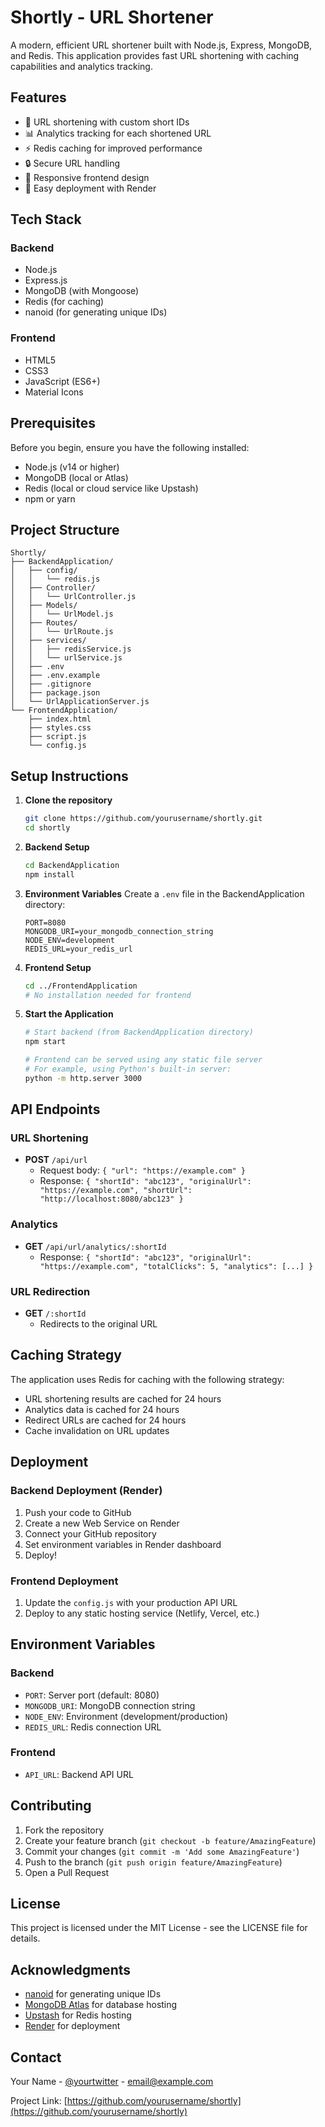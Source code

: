 # Shortly - URL Shortener

A modern, efficient URL shortener built with Node.js, Express, MongoDB, and Redis. This application provides fast URL shortening with caching capabilities and analytics tracking.

## Features

- 🔗 URL shortening with custom short IDs
- 📊 Analytics tracking for each shortened URL
- ⚡ Redis caching for improved performance
- 🔒 Secure URL handling
- 📱 Responsive frontend design
- 🚀 Easy deployment with Render

## Tech Stack

### Backend

- Node.js
- Express.js
- MongoDB (with Mongoose)
- Redis (for caching)
- nanoid (for generating unique IDs)

### Frontend

- HTML5
- CSS3
- JavaScript (ES6+)
- Material Icons

## Prerequisites

Before you begin, ensure you have the following installed:

- Node.js (v14 or higher)
- MongoDB (local or Atlas)
- Redis (local or cloud service like Upstash)
- npm or yarn

## Project Structure

```
Shortly/
├── BackendApplication/
│   ├── config/
│   │   └── redis.js
│   ├── Controller/
│   │   └── UrlController.js
│   ├── Models/
│   │   └── UrlModel.js
│   ├── Routes/
│   │   └── UrlRoute.js
│   ├── services/
│   │   ├── redisService.js
│   │   └── urlService.js
│   ├── .env
│   ├── .env.example
│   ├── .gitignore
│   ├── package.json
│   └── UrlApplicationServer.js
└── FrontendApplication/
    ├── index.html
    ├── styles.css
    ├── script.js
    └── config.js
```

## Setup Instructions

1. **Clone the repository**

   ```bash
   git clone https://github.com/yourusername/shortly.git
   cd shortly
   ```

2. **Backend Setup**

   ```bash
   cd BackendApplication
   npm install
   ```

3. **Environment Variables**
   Create a `.env` file in the BackendApplication directory:

   ```env
   PORT=8080
   MONGODB_URI=your_mongodb_connection_string
   NODE_ENV=development
   REDIS_URL=your_redis_url
   ```

4. **Frontend Setup**

   ```bash
   cd ../FrontendApplication
   # No installation needed for frontend
   ```

5. **Start the Application**

   ```bash
   # Start backend (from BackendApplication directory)
   npm start

   # Frontend can be served using any static file server
   # For example, using Python's built-in server:
   python -m http.server 3000
   ```

## API Endpoints

### URL Shortening

- **POST** `/api/url`
  - Request body: `{ "url": "https://example.com" }`
  - Response: `{ "shortId": "abc123", "originalUrl": "https://example.com", "shortUrl": "http://localhost:8080/abc123" }`

### Analytics

- **GET** `/api/url/analytics/:shortId`
  - Response: `{ "shortId": "abc123", "originalUrl": "https://example.com", "totalClicks": 5, "analytics": [...] }`

### URL Redirection

- **GET** `/:shortId`
  - Redirects to the original URL

## Caching Strategy

The application uses Redis for caching with the following strategy:

- URL shortening results are cached for 24 hours
- Analytics data is cached for 24 hours
- Redirect URLs are cached for 24 hours
- Cache invalidation on URL updates

## Deployment

### Backend Deployment (Render)

1. Push your code to GitHub
2. Create a new Web Service on Render
3. Connect your GitHub repository
4. Set environment variables in Render dashboard
5. Deploy!

### Frontend Deployment

1. Update the `config.js` with your production API URL
2. Deploy to any static hosting service (Netlify, Vercel, etc.)

## Environment Variables

### Backend

- `PORT`: Server port (default: 8080)
- `MONGODB_URI`: MongoDB connection string
- `NODE_ENV`: Environment (development/production)
- `REDIS_URL`: Redis connection URL

### Frontend

- `API_URL`: Backend API URL

## Contributing

1. Fork the repository
2. Create your feature branch (`git checkout -b feature/AmazingFeature`)
3. Commit your changes (`git commit -m 'Add some AmazingFeature'`)
4. Push to the branch (`git push origin feature/AmazingFeature`)
5. Open a Pull Request

## License

This project is licensed under the MIT License - see the LICENSE file for details.

## Acknowledgments

- [nanoid](https://github.com/ai/nanoid) for generating unique IDs
- [MongoDB Atlas](https://www.mongodb.com/cloud/atlas) for database hosting
- [Upstash](https://upstash.com/) for Redis hosting
- [Render](https://render.com/) for deployment

## Contact

Your Name - [@yourtwitter](https://twitter.com/yourtwitter) - email@example.com

Project Link: [https://github.com/yourusername/shortly](https://github.com/yourusername/shortly)
